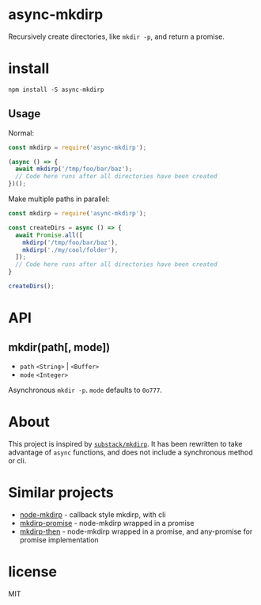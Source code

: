 # async-mkdirp

Recursively create directories, like `mkdir -p`, and return a promise.

# install

```
npm install -S async-mkdirp
```

## Usage

Normal:

```js
const mkdirp = require('async-mkdirp');

(async () => {
  await mkdirp('/tmp/foo/bar/baz');
  // Code here runs after all directories have been created
})();
```

Make multiple paths in parallel:

```js
const mkdirp = require('async-mkdirp');

const createDirs = async () => {
  await Promise.all([
    mkdirp('/tmp/foo/bar/baz'),
    mkdirp('./my/cool/folder'),
  ]);
  // Code here runs after all directories have been created
}

createDirs();
```

# API

## mkdir(path[, mode])

- `path` `<String>` | `<Buffer>`
- `mode` `<Integer>`

Asynchronous `mkdir -p`. `mode` defaults to `0o777`.

# About

This project is inspired by [`substack/mkdirp`](https://github.com/substack/node-mkdirp). It has been rewritten to take advantage of `async` functions, and does not include a synchronous method or cli.

# Similar projects

- [node-mkdirp](https://github.com/substack/node-mkdirp) - callback style mkdirp, with cli
- [mkdirp-promise](https://github.com/ahmadnassri/mkdirp-promise) - node-mkdirp wrapped in a promise
- [mkdirp-then](https://github.com/fs-utils/mkdirp-then) - node-mkdirp wrapped in a promise, and any-promise for promise implementation

# license

MIT
